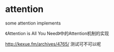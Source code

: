 # attention

some attention implements

《Attention is All You Need》中的Attention机制的实现

http://kexue.fm/archives/4765/
测试可不可以呢
